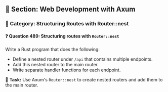 ## 📘 Section: Web Development with Axum  
### 🔹 Category: Structuring Routes with Router::nest  
#### ❓ Question 489: Structuring routes with `Router::nest`

Write a Rust program that does the following:

- Define a nested router under `/api` that contains multiple endpoints.
- Add this nested router to the main router.
- Write separate handler functions for each endpoint.

🔧 **Task:** Use Axum's `Router::nest` to create nested routers and add them to the main router.
